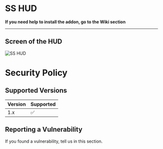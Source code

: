 # SS HUD
**If you need help to install the addon, go to the Wiki section**

***

## Screen of the HUD
![SS HUD](https://steamuserimages-a.akamaihd.net/ugc/1649965854350144482/11310F7DA9922B0AF0B8D4E8E2712489DE2EC1B2/)

# Security Policy

## Supported Versions

| Version | Supported          |
| ------- | ------------------ |
| 1.x   | :white_check_mark: |

## Reporting a Vulnerability

If you found a vulnerability, tell us in this section.
